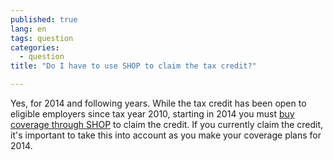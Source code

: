 ```yaml
---
published: true
lang: en
tags: question
categories:
  - question
title: "Do I have to use SHOP to claim the tax credit?"

---
```


Yes, for 2014 and following years. While the tax credit has been open to eligible employers since tax year 2010, starting in 2014 you must [buy coverage through SHOP](/what-is-the-shop-marketplace) to claim the credit. If you currently claim the credit, it's important to take this into account as you make your coverage plans for 2014.
